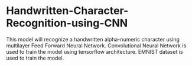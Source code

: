 # Handwritten-Character-Recognition-using-CNN
This model will recognize a handwritten alpha-numeric character using multilayer Feed Forward Neural Network. Convolutional Neural Network is used to train the model using tensorflow architecture. EMNIST dataset is used to train the model.

